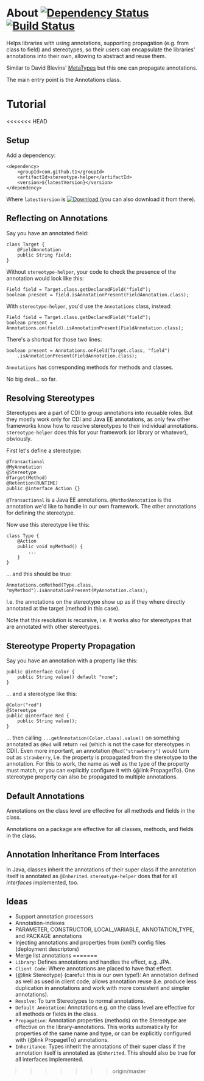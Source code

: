 # About [![Dependency Status](https://www.versioneye.com/user/projects/53fb94f2e09da317ca000650/badge.svg?style=flat)](https://www.versioneye.com/user/projects/53fb94f2e09da317ca000650) [![Build Status](https://travis-ci.org/t1/stereotype-helper.svg?branch=master)](https://travis-ci.org/t1/stereotype-helper)

Helps libraries with using annotations, supporting propagation (e.g. from class to field) and stereotypes, so their users can encapsulate the libraries' annotations into their own, allowing to abstract and reuse them.

Similar to David Blevins' [MetaTypes](https://github.com/dblevins/metatypes) but this one can propagate annotations.

The main entry point is the Annotations class.

# Tutorial #

<<<<<<< HEAD
## Setup ##

Add a dependency:

```
<dependency>
    <groupId>com.github.t1</groupId>
    <artifactId>stereotype-helper</artifactId>
    <version>${latestVersion}</version>
</dependency>
```

Where `latestVersion` is [![Download](https://api.bintray.com/packages/t1/javaee-helpers/stereotype-helper/images/download.png) ](https://bintray.com/t1/javaee-helpers/stereotype-helper/_latestVersion) (you can also download it from there).

## Reflecting on Annotations ##

Say you have an annotated field:

```
class Target {
    @FieldAnnotation
    public String field;
}
```

Without `stereotype-helper`, your code to check the presence of the annotation would look like this:

```
Field field = Target.class.getDeclaredField("field");
boolean present = field.isAnnotationPresent(FieldAnnotation.class);

```

With `stereotype-helper`, you'd use the `Annotations` class, instead:

```
Field field = Target.class.getDeclaredField("field");
boolean present = Annotations.on(field).isAnnotationPresent(FieldAnnotation.class);

```

There's a shortcut for those two lines:

```
boolean present = Annotations.onField(Target.class, "field")
    .isAnnotationPresent(FieldAnnotation.class);
```

`Annotations` has corresponding methods for methods and classes.

No big deal... so far.

## Resolving Stereotypes ##

Stereotypes are a part of CDI to group annotations into reusable roles. But they mostly work only for CDI and Java EE annotations, as only few other frameworks know how to resolve stereotypes to their individual annotations. `stereotype-helper` does this for your framework (or library or whatever), obviously.

First let's define a stereotype:

```
@Transactional
@MyAnnotation
@Stereotype
@Target(Method)
@Retention(RUNTIME)
public @interface Action {}
```

`@Transactional` is a Java EE annotations. `@MethodAnnotation` is the annotation we'd like to handle in our own framework. The other annotations for defining the stereotype.

Now use this stereotype like this:

```
class Type {
    @Action
    public void myMethod() {
        ...
    }
}
```

... and this should be true:

```
Annotations.onMethod(Type.class, "myMethod").isAnnotationPresent(MyAnnotation.class);
```

I.e. the annotations on the stereotype show up as if they where directly annotated at the target (method in this case).

Note that this resolution is recursive, i.e. it works also for stereotypes that are annotated with other stereotypes.

## Stereotype Property Propagation ##

Say you have an annotation with a property like this:

```
public @interface Color {
    public String value() default "none";
}
```

... and a stereotype like this:

```
@Color("red")
@Stereotype
public @interface Red {
    public String value();
}
```

... then calling `...getAnnotation(Color.class).value()` on something annotated as `@Red` will return `red` (which is not the case for stereotypes in CDI). Even more important, an annotation `@Red("strawberry")` would turn out as `strawberry`, i.e. the property is propagated from the stereotype to the annotation. For this to work, the name as well as the type of the property must match, or you can explicitly configure it with {@link PropagetTo}. One stereotype property can also be propagated to multiple annotations.

## Default Annotations ##

Annotations on the class level are effective for all methods and fields in the class.

Annotations on a package are effective for all classes, methods, and fields in the class.

## Annotation Inheritance From Interfaces ##

In Java, classes inherit the annotations of their super class if the annotation itself is annotated as `@Inherited`. `stereotype-helper` does that for all _interfaces_ implemented, too.

## Ideas ##
* Support annotation processors
* Annotation-indexes
* PARAMETER, CONSTRUCTOR, LOCAL_VARIABLE, ANNOTATION_TYPE, and PACKAGE annotations
* Injecting annotations and properties from (xml?) config files (deployment descriptors)
* Merge list annotations
=======
* `Library`: Defines annotations and handles the effect, e.g. JPA.
* `Client Code`: Where annotations are placed to have that effect.
* {@link Stereotype} (careful: this is our own type!): An annotation defined as well as used in client code; allows annotation reuse (i.e. produce less duplication in annotations and work with more consistent and simpler annotations).
* `Resolve`: To turn Stereotypes to normal annotations.
* `Default Annotation`: Annotations e.g. on the class level are effective for all methods or fields in the class.
* `Propagation`: Annotation properties (methods) on the Stereotype are effective on the library-annotations. This works automatically for properties of the same name and type, or can be explicitly configured with {@link PropagetTo} annotations.
* `Inheritance`: Types inherit the annotations of their super class if the annotation itself is annotated as `@Inherited`. This should also be true for all interfaces implemented.
>>>>>>> origin/master
